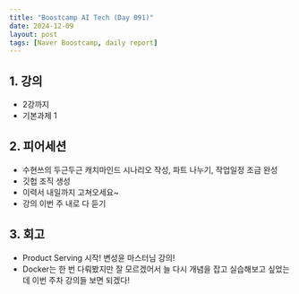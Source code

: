 ```yaml
---
title: "Boostcamp AI Tech (Day 091)"
date: 2024-12-09
layout: post
tags: [Naver Boostcamp, daily report]
---
```

## 1. 강의
- 2강까지
- 기본과제 1

## 2. 피어세션
- 수현쓰의 두근두근 캐치마인드 시나리오 작성, 파트 나누기, 작업일정 조금 완성
- 깃헙 조직 생성
- 이력서 내일까지 고쳐오세요~
- 강의 이번 주 내로 다 듣기

## 3. 회고
- Product Serving 시작! 변성윤 마스터님 강의!
- Docker는 한 번 다뤄봤지만 잘 모르겠어서 늘 다시 개념을 잡고 실습해보고 싶었는데 이번 주차 강의들 보면 되겠다!